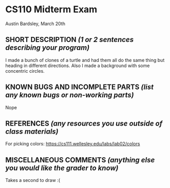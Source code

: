 # CS110 Midterm Exam
Austin Bardsley, March 20th
## SHORT DESCRIPTION *(1 or 2 sentences describing your program)*
I made a bunch of clones of a turtle and had them all do the same thing but heading in different directions. 
Also I made a background with some concentric circles.
## KNOWN BUGS AND INCOMPLETE PARTS *(list any known bugs or non-working parts)*
Nope
## REFERENCES *(any resources you use outside of class materials)*
For picking colors: https://cs111.wellesley.edu/labs/lab02/colors
## MISCELLANEOUS COMMENTS *(anything else you would like the grader to know)*
Takes a second to draw :(
